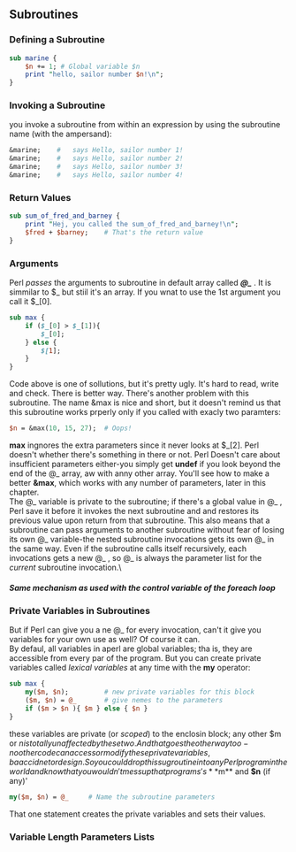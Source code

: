 ## Subroutines
### Defining a Subroutine

```perl
sub marine {
    $n += 1; # Global variable $n
    print "hello, sailor number $n!\n";
}
```

### Invoking a Subroutine
you invoke a subroutine from within an expression by using the subroutine name
(with the ampersand):
```perl
&marine;    #   says Hello, sailor number 1!
&marine;    #   says Hello, sailor number 2!
&marine;    #   says Hello, sailor number 3!
&marine;    #   says Hello, sailor number 4!
```
### Return Values
```perl
sub sum_of_fred_and_barney {
    print "Hej, you called the sum_of_fred_and_barney!\n";
    $fred + $barney;    # That's the return value
}
```
### Arguments
Perl *passes* the arguments to subroutine in default array called ***\@_*** .
It is simmilar to $_ but stiil it's an array. If you wnat to use the 1st argument
you call it $\_[0].
```perl
sub max {
    if ($_[0] > $_[1]){
        $_[0];
    } else {
        $[1];
    }
}
```
Code above is one of sollutions, but it's pretty ugly. It's hard to read, write and check.
There is better way. There's another problem with this subroutine. The name &max is nice
and short, but it doesn't remind us that this subroutine works prperly only if you
called with exacly two paramters:
```perl
$n = &max(10, 15, 27);  # Oops!
```
**max** ingnores the extra parameters since it never looks at $\_[2]. Perl doesn't
whether there's something in there or not. Perl Doesn't care about insufficient
parameters either-you simply get **undef** if you look beyond the end of the
\@_ array, aw with anny other array. You'll see how to make a better **&max**,
which works with any number of parameters, later in this chapter.\
The \@_ variable is private to the subroutine; if there's a global value in
\@_ , Perl save it before it invokes the next subroutine and and restores its previous
value upon return from that subroutine. This also means that a subroutine can pass
arguments to another subroutine without fear of losing its own \@_ variable-the
nested subroutine invocations gets its own \@_ in the same way. Even if the
subroutine calls itself recursively, each invocations gets a new \@_ , so \@_ is
always the parameter list for the *current* subroutine invocation.\

##### Same mechanism as used with the control variable of the **foreach** loop

### Private Variables in Subroutines
But if Perl can give you a ne \@_ for every invocation, can't it give you variables
for your own use as well? Of course it can.\
By defaul, all variables in aperl are global variables; tha is, they are accessible
from every par of the program. But you can create private variables called *lexical
variables* at any time with the **my** operator:
```perl
sub max {
    my($m, $n);         # new private variables for this block
    ($m, $n) = @_       # give nemes to the parameters
    if ($m > $n ){ $m } else { $n }
}
```
these variables are private (or *scoped*) to the enclosin block; any other $m or $n is totally
unaffected by these two. And that goes the other way too-no other code can access
or modify these private variables, ba accidnet or design. So you could drop this
sugroutine into any Perl program in the world and know that you wouldn't mess up
that programs's **$m** and **$n** (if any)'
```perl
my($m, $n) = @_     # Name the subroutine parameters
```
That one statement creates the private variables and sets their values.

### Variable Length Parameters Lists

